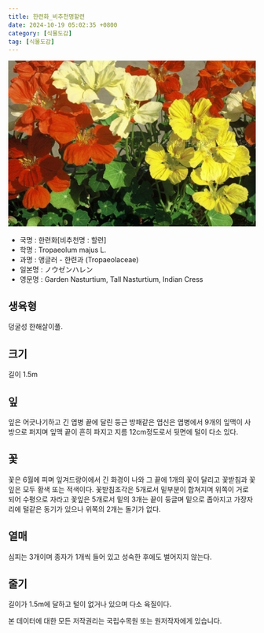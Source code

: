 ```yaml
---
title: 한련화_비추천명할련
date: 2024-10-19 05:02:35 +0800
category: [식물도감]
tag: [식물도감]
---
```




![한련화[비추천명 : 할련]](/assets/img/fileUpload/plants/basic/Tropaeolaceae/Tropaeolum/13473/2_th2.JPG)
- 국명 : 한련화[비추천명 : 할련]
- 학명 : Tropaeolum majus L.
- 과명 : 앵글러 - 한련과 (Tropaeolaceae)
- 일본명 : ノウゼンハレン
- 영문명 : Garden Nasturtium, Tall Nasturtium, Indian Cress


## 생육형
덩굴성 한해살이풀.
## 크기
길이 1.5m
## 잎
잎은 어긋나기하고 긴 엽병 끝에 달린 둥근 방패같은 엽신은 엽병에서 9개의 잎맥이 사방으로 퍼지며 잎맥 끝이 흔히 파지고 지름 12cm정도로서 뒷면에 털이 다소 있다.
## 꽃
꽃은 6월에 피며 잎겨드랑이에서 긴 화경이 나와 그 끝에 1개의 꽃이 달리고 꽃받침과 꽃잎은 모두 황색 또는 적색이다. 꽃받침조각은 5개로서 밑부분이 합쳐지며 위쪽이 거로 되어 수평으로 자라고 꽃잎은 5개로서 밑의 3개는 끝이 둥글며 밑으로 좁아지고 가장자리에 털같은 동기가 있으나 위쪽의 2개는 돌기가 없다.
## 열매
심피는 3개이며 종자가 1개씩 들어 있고 성숙한 후에도 벌어지지 않는다.
## 줄기
길이가 1.5m에 달하고 털이 없거나 있으며 다소 육질이다.






본 데이터에 대한 모든 저작권리는 국립수목원 또는 원저작자에게 있습니다.
